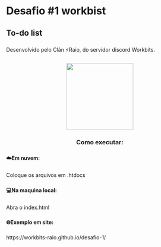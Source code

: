 <h1 align="left">Desafio #1 workbist</h1>

###

<h2 align="left">To-do list</h2>

###

<p align="left">Desenvolvido pelo Clãn ⚡Raio, do servidor discord Workbits.</p>

###

<div align="center">
  <img height="180" src="https://i.imgur.com/dZnWRTj.png"  />
</div>

###

<h3 align="center">Como executar:</h3>

###

<h4 align="left">☁️Em nuvem:</h4>

###

<p align="left">Coloque os arquivos em .htdocs</p>

###

<h4 align="left">💻Na maquina local:</h4>

###

<p align="left">Abra o index.html</p>

###

<h4 align="left">🌐Exemplo em site:</h4>

###

<p align="left">https://workbits-raio.github.io/desafio-1/</p>

###
